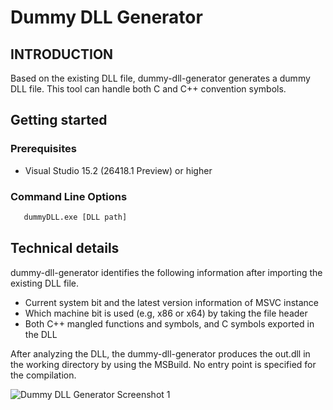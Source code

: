 # Dummy DLL Generator

## INTRODUCTION
Based on the existing DLL file, dummy-dll-generator generates a dummy DLL file.
This tool can handle both C and C++ convention symbols.

## Getting started
### Prerequisites
* Visual Studio 15.2 (26418.1 Preview) or higher

### Command Line Options

```sh
   dummyDLL.exe [DLL path]
```

## Technical details
dummy-dll-generator identifies the following information after importing the existing DLL file.
* Current system bit and the latest version information of MSVC instance
* Which machine bit is used (e.g, x86 or x64) by taking the file header
* Both C++ mangled functions and symbols, and C symbols exported in the DLL

After analyzing the DLL, the dummy-dll-generator produces the out.dll in the working directory by using the MSBuild.
No entry point is specified for the compilation.

![Dummy DLL Generator Screenshot 1](https://raw.githubusercontent.com/ykhwong/dummy-dll-generator/master/resources/dummyDLL_sshot.png)
